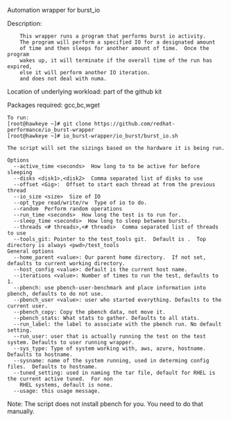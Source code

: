 Automation wrapper for burst_io

Description:

        This wrapper runs a program that performs burst io activity.
        The program will perform a specified IO for a designated amount
        of time and then sleeps for another amount of time.  Once the program
        wakes up, it will terminate if the overall time of the run has expired,
        else it will perform another IO iteration.
        and does not deal with numa.
  
Location of underlying workload: part of the github kit

Packages required: gcc,bc,wget

```
To run:
[root@hawkeye ~]# git clone https://github.com/redhat-performance/io_burst-wrapper
[root@hawkeye ~]# io_burst-wrapper/io_burst/burst_io.sh

The script will set the sizings based on the hardware it is being run.

Options
  --active_time <seconds>  How long to to be active for before sleeping
  --disks <disk1>,<disk2>  Comma separated list of disks to use
  --offset <Gig>:  Offset to start each thread at from the previous thread
  --io_size <size>  Size of IO
  --opt_type read/write/rw  Type of io to do.
  --random  Perform random operations
  --run_time <seconds>  How long the test is to run for.
  --sleep_time <seconds>  How long to sleep between bursts.
  --threads <# threads>,<# threads>  Comma separated list of threads to use
  --tools_git: Pointer to the test_tools git.  Default is .  Top directory is always <pwd>/test_tools
General options
  --home_parent <value>: Our parent home directory.  If not set, defaults to current working directory.
  --host_config <value>: default is the current host name.
  --iterations <value>: Number of times to run the test, defaults to 1.
  --pbench: use pbench-user-benchmark and place information into pbench, defaults to do not use.
  --pbench_user <value>: user who started everything. Defaults to the current user.
  --pbench_copy: Copy the pbench data, not move it.
  --pbench_stats: What stats to gather. Defaults to all stats.
  --run_label: the label to associate with the pbench run. No default setting.
  --run_user: user that is actually running the test on the test system. Defaults to user running wrapper.
  --sys_type: Type of system working with, aws, azure, hostname.  Defaults to hostname.
  --sysname: name of the system running, used in determing config files.  Defaults to hostname.
  --tuned_setting: used in naming the tar file, default for RHEL is the current active tuned.  For non
    RHEL systems, default is none.
  --usage: this usage message.
```

Note: The script does not install pbench for you.  You need to do that manually.
